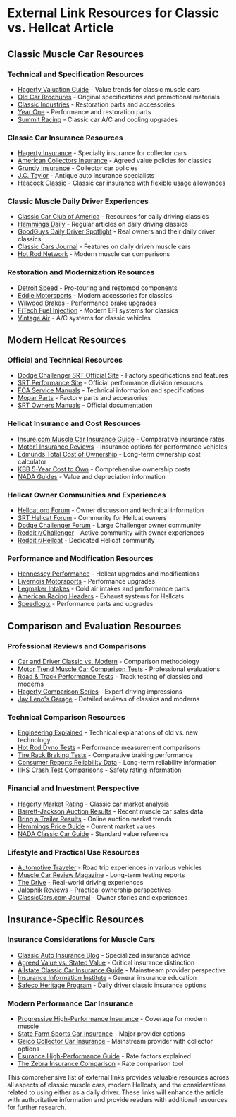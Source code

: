 # External Link Resources for Classic vs. Hellcat Article

## Classic Muscle Car Resources

### Technical and Specification Resources
- [Hagerty Valuation Guide](https://www.hagerty.com/apps/valuationtools/market-trends/collector-indexes/Blue_Chip) - Value trends for classic muscle cars
- [Old Car Brochures](http://www.oldcarbrochures.com/) - Original specifications and promotional materials
- [Classic Industries](https://www.classicindustries.com/) - Restoration parts and accessories
- [Year One](https://www.yearone.com/) - Performance and restoration parts
- [Summit Racing](https://www.summitracing.com/search/department/air-conditioning/page/1/search/vintage-air) - Classic car A/C and cooling upgrades

### Classic Car Insurance Resources
- [Hagerty Insurance](https://www.hagerty.com/insurance/classic-car-insurance) - Specialty insurance for collector cars
- [American Collectors Insurance](https://www.americancollectors.com/) - Agreed value policies for classics
- [Grundy Insurance](https://www.grundy.com/) - Collector car policies
- [J.C. Taylor](https://www.jctaylor.com/) - Antique auto insurance specialists
- [Heacock Classic](https://www.heacockclassic.com/) - Classic car insurance with flexible usage allowances

### Classic Muscle Daily Driver Experiences
- [Classic Car Club of America](https://www.classiccarclub.org/resources/daily-drivers) - Resources for daily driving classics
- [Hemmings Daily](https://www.hemmings.com/stories/category/hemmings-daily) - Regular articles on daily driving classics
- [GoodGuys Daily Driver Spotlight](https://www.good-guys.com/hotnews/categories/daily-driver-spotlight) - Real owners and their daily driver classics
- [Classic Cars Journal](https://journal.classiccars.com/category/featured/) - Features on daily driven muscle cars
- [Hot Rod Network](https://www.hotrod.com/articles/category/muscle-cars/) - Modern muscle car comparisons

### Restoration and Modernization Resources
- [Detroit Speed](https://www.detroitspeed.com/) - Pro-touring and restomod components
- [Eddie Motorsports](https://www.eddiemotorsports.com/) - Modern accessories for classics
- [Wilwood Brakes](https://www.wilwood.com/Applications/StreetRodAndMuscle) - Performance brake upgrades
- [FiTech Fuel Injection](https://www.fitechefi.com/) - Modern EFI systems for classics
- [Vintage Air](https://www.vintageair.com/) - A/C systems for classic vehicles

## Modern Hellcat Resources

### Official and Technical Resources
- [Dodge Challenger SRT Official Site](https://www.dodge.com/challenger.html) - Factory specifications and features
- [SRT Performance Site](https://www.drivesrt.com/) - Official performance division resources
- [FCA Service Manuals](https://techauthority.com/) - Technical information and specifications
- [Mopar Parts](https://www.mopar.com/) - Factory parts and accessories
- [SRT Owners Manuals](https://www.mopar.com/en-us/care/owners-manual.html) - Official documentation

### Hellcat Insurance and Cost Resources
- [Insure.com Muscle Car Insurance Guide](https://www.insure.com/car-insurance/insurance-rates-for-muscle-cars.html) - Comparative insurance rates
- [Motor1 Insurance Reviews](https://www.motor1.com/reviews/insurance/) - Insurance options for performance vehicles
- [Edmunds Total Cost of Ownership](https://www.edmunds.com/tco.html) - Long-term ownership cost calculator
- [KBB 5-Year Cost to Own](https://www.kbb.com/new-cars/total-cost-of-ownership/) - Comprehensive ownership costs
- [NADA Guides](https://www.nadaguides.com/) - Value and depreciation information

### Hellcat Owner Communities and Experiences
- [Hellcat.org Forum](https://www.hellcat.org/) - Owner discussion and technical information
- [SRT Hellcat Forum](https://www.srthellforum.com/) - Community for Hellcat owners
- [Dodge Challenger Forum](https://www.challengertalk.com/) - Large Challenger owner community
- [Reddit r/Challenger](https://www.reddit.com/r/Challenger/) - Active community with owner experiences
- [Reddit r/Hellcat](https://www.reddit.com/r/hellcat/) - Dedicated Hellcat community

### Performance and Modification Resources
- [Hennessey Performance](https://www.hennesseyperformance.com/vehicles/dodge/) - Hellcat upgrades and modifications
- [Livernois Motorsports](https://www.livernoismotorsports.com/categories/dodge-challenger) - Performance upgrades
- [Legmaker Intakes](https://www.legmakerperformance.com/) - Cold air intakes and performance parts
- [American Racing Headers](https://www.americanracingheaders.com/) - Exhaust systems for Hellcats
- [Speedlogix](https://www.speedlogixstore.com/) - Performance parts and upgrades

## Comparison and Evaluation Resources

### Professional Reviews and Comparisons
- [Car and Driver Classic vs. Modern](https://www.caranddriver.com/features/a15076808/old-vs-new-comparing-classic-cars-with-their-modern-counterparts/) - Comparison methodology
- [Motor Trend Muscle Car Comparison Tests](https://www.motortrend.com/vehicle-genres/classic-cars/) - Professional evaluations
- [Road & Track Performance Tests](https://www.roadandtrack.com/car-culture/classic-cars/) - Track testing of classics and moderns
- [Hagerty Comparison Series](https://www.hagerty.com/media/category/driving/) - Expert driving impressions
- [Jay Leno's Garage](https://www.youtube.com/c/jaylenosgarage) - Detailed reviews of classics and moderns

### Technical Comparison Resources
- [Engineering Explained](https://www.youtube.com/channel/UClqhvGmHcvWL9w3R48t9QXQ) - Technical explanations of old vs. new technology
- [Hot Rod Dyno Tests](https://www.hotrod.com/articles/dyno-testing/) - Performance measurement comparisons
- [Tire Rack Braking Tests](https://www.tirerack.com/content/tirerack/desktop/en/tires/tests.html) - Comparative braking performance
- [Consumer Reports Reliability Data](https://www.consumerreports.org/cars/car-reliability-guide/) - Long-term reliability information
- [IIHS Crash Test Comparisons](https://www.iihs.org/ratings) - Safety rating information

### Financial and Investment Perspective
- [Hagerty Market Rating](https://www.hagerty.com/media/market-trends/hagerty-market-rating/) - Classic car market analysis
- [Barrett-Jackson Auction Results](https://www.barrett-jackson.com/Archive/) - Recent muscle car sales data
- [Bring a Trailer Results](https://bringatrailer.com/auctions/results/) - Online auction market trends
- [Hemmings Price Guide](https://www.hemmings.com/price-guide/) - Current market values
- [NADA Classic Car Guide](https://www.nadaguides.com/Classic-Cars) - Standard value reference

### Lifestyle and Practical Use Resources
- [Automotive Traveler](https://automotivetraveler.com/) - Road trip experiences in various vehicles
- [Muscle Car Review Magazine](https://www.motortrend.com/publication/muscle-car-review/) - Long-term testing reports
- [The Drive](https://www.thedrive.com/) - Real-world driving experiences
- [Jalopnik Reviews](https://jalopnik.com/c/reviews) - Practical ownership perspectives
- [ClassicCars.com Journal](https://journal.classiccars.com/) - Owner stories and experiences

## Insurance-Specific Resources

### Insurance Considerations for Muscle Cars
- [Classic Auto Insurance Blog](https://www.classicautoinsurance.com/blog/) - Specialized insurance advice
- [Agreed Value vs. Stated Value](https://www.hagerty.com/insurance/what-is-agreed-value-insurance) - Critical insurance distinction
- [Allstate Classic Car Insurance Guide](https://www.allstate.com/tr/car-insurance/classic-car-insurance.aspx) - Mainstream provider perspective
- [Insurance Information Institute](https://www.iii.org/article/what-type-of-insurance-do-you-need-for-your-classic-car) - General insurance education
- [Safeco Heritage Program](https://www.safeco.com/products/insurance/car/classic-car) - Daily driver classic insurance options

### Modern Performance Car Insurance
- [Progressive High-Performance Insurance](https://www.progressive.com/answers/high-performance-car-insurance/) - Coverage for modern muscle
- [State Farm Sports Car Insurance](https://www.statefarm.com/insurance/auto/coverage-options) - Major provider options
- [Geico Collector Car Insurance](https://www.geico.com/collector-auto-insurance/) - Mainstream provider with collector options
- [Esurance High-Performance Guide](https://www.esurance.com/info/car/how-performance-cars-affect-auto-insurance) - Rate factors explained
- [The Zebra Insurance Comparison](https://www.thezebra.com/auto-insurance/vehicles/car-types/muscle-car-insurance/) - Rate comparison tool

This comprehensive list of external links provides valuable resources across all aspects of classic muscle cars, modern Hellcats, and the considerations related to using either as a daily driver. These links will enhance the article with authoritative information and provide readers with additional resources for further research.
